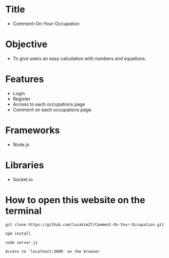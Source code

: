 # Title
- Comment-On-Your-Occupation

# Objective
- To give users an easy calculation with numbers and equations.

# Features
- Login
- Register
- Access to each occupations page
- Comment on each occupations page

# Frameworks
- Node.js

# Libraries
- Socket.io

# How to open this website on the terminal
```
git clone https://github.com/lucakim27/Comment-On-Your-Occupation.git
```
```
npm install
```
```
node server.js
```
```
Access to 'localhost:3000' on the browser
```
